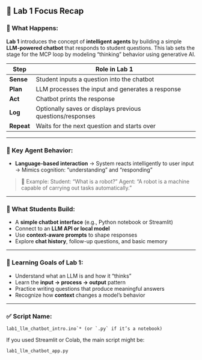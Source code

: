 

## 💬 Lab 1 Focus Recap 

### 🧠 What Happens:

**Lab 1** introduces the concept of **intelligent agents** by building a simple **LLM-powered chatbot** that responds to student questions. This lab sets the stage for the MCP loop by modeling “thinking” behavior using generative AI.

| Step       | Role in Lab 1                                             |
| ---------- | --------------------------------------------------------- |
| **Sense**  | Student inputs a question into the chatbot                |
| **Plan**   | LLM processes the input and generates a response          |
| **Act**    | Chatbot prints the response                               |
| **Log**    | Optionally saves or displays previous questions/responses |
| **Repeat** | Waits for the next question and starts over               |

---

### 🧠 Key Agent Behavior:

* **Language-based interaction**
  → System reacts intelligently to user input
  → Mimics cognition: “understanding” and “responding”

> 🔄 Example:
> Student: “What is a robot?”
> Agent: “A robot is a machine capable of carrying out tasks automatically.”

---

### 🧰 What Students Build:

* A **simple chatbot interface** (e.g., Python notebook or Streamlit)
* Connect to an **LLM API or local model**
* Use **context-aware prompts** to shape responses
* Explore **chat history**, follow-up questions, and basic memory

---

### 🧠 Learning Goals of Lab 1:

* Understand what an LLM is and how it “thinks”
* Learn the **input → process → output** pattern
* Practice writing questions that produce meaningful answers
* Recognize how **context** changes a model’s behavior

---

### ✅ Script Name:

```plaintext
lab1_llm_chatbot_intro.ino`* (or `.py` if it’s a notebook)
```

If you used Streamlit or Colab, the main script might be:

```plaintext
lab1_llm_chatbot_app.py
```
